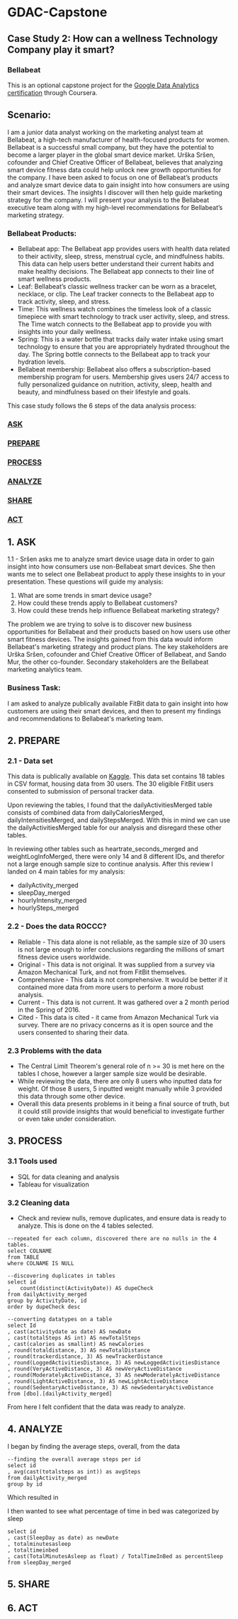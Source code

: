 # GDAC-Capstone
## Case Study 2: How can a wellness Technology Company play it smart?

### Bellabeat
This is an optional capstone project for the [Google Data Analytics certification](https://www.coursera.org/professional-certificates/google-data-analytics) through Coursera.

## Scenario: 
I am a junior data analyst working on the marketing analyst team at Bellabeat, a high-tech manufacturer of health-focused products for women. Bellabeat is a successful small company, but they have the potential to become a larger player in the global smart device market. Urška Sršen, cofounder and Chief Creative Officer of Bellabeat, believes that analyzing smart device fitness data could help unlock new growth opportunities for the company. I have been asked to focus on one of Bellabeat’s products and analyze smart device data to gain insight into how consumers are using their smart devices. The insights I discover will then help guide marketing strategy for the company. I will present your analysis to the Bellabeat executive team along with my high-level recommendations for Bellabeat’s marketing strategy.

### Bellabeat Products:
- Bellabeat app: The Bellabeat app provides users with health data related to their activity, sleep, stress, menstrual cycle, and mindfulness habits. This data can help users better understand their current habits and make healthy decisions. The Bellabeat app connects to their line of smart wellness products.
- Leaf: Bellabeat’s classic wellness tracker can be worn as a bracelet, necklace, or clip. The Leaf tracker connects to the Bellabeat app to track activity, sleep, and stress.
- Time: This wellness watch combines the timeless look of a classic timepiece with smart technology to track user activity, sleep, and stress. The Time watch connects to the Bellabeat app to provide you with insights into your daily wellness.
- Spring: This is a water bottle that tracks daily water intake using smart technology to ensure that you are appropriately hydrated throughout the day. The Spring bottle connects to the Bellabeat app to track your hydration levels.
- Bellabeat membership: Bellabeat also offers a subscription-based membership program for users. Membership gives users 24/7 access to fully personalized guidance on nutrition, activity, sleep, health and beauty, and mindfulness based on their lifestyle and goals.


This case study follows the 6 steps of the data analysis process:
### [ASK](#1-ask)
### [PREPARE](#2-prepare)
### [PROCESS](#3-process)
### [ANALYZE](#4-analyze)
### [SHARE](#5-share)
### [ACT](#6-act)



## 1. ASK
  1.1 - Sršen asks me to analyze smart device usage data in order to gain insight into how consumers use non-Bellabeat smart
devices. She then wants me to select one Bellabeat product to apply these insights to in your presentation. These questions
will guide my analysis:

1. What are some trends in smart device usage?
2. How could these trends apply to Bellabeat customers?
3. How could these trends help influence Bellabeat marketing strategy?

The problem we are trying to solve is to discover new business opportunities for Bellabeat and their products based on how users use other smart fitness devices. The insights gained from this data would inform Bellabeat's marketing strategy and product plans. The key stakeholders are Urška Sršen, cofounder and Chief Creative Officer of Bellabeat, and Sando Mur, the other co-founder. Secondary stakeholders are the Bellabeat marketing analytics team.

### Business Task:
I am asked to analyze publically available FitBit data to gain insight into how customers are using their smart devices, and then to present my findings and recommendations to Bellabeat's marketing team.

## 2. PREPARE
  ### 2.1 - Data set
  This data is publically available on [Kaggle](https://www.kaggle.com/datasets/arashnic/fitbit). This data set contains 18 tables in CSV format, housing data from       30 users. The 30 eligible FitBit users consented to submission of personal tracker data.
  
  Upon reviewing the tables, I found that the dailyActivitiesMerged table consists of combined data from dailyCaloriesMerged, dailyIntensitiesMerged, and dailyStepsMerged. With this in mind we can use the dailyActivitiesMerged table for our analysis and disregard these other tables.
  
  In reviewing other tables such as heartrate_seconds_merged and weightLogInfoMerged, there were only 14 and 8 different IDs, and therefor not a large enough sample size to continue analysis. After this review I landed on 4 main tables for my analysis:
  -  dailyActivity_merged
  -  sleepDay_merged 
  -  hourlyIntensity_merged
  -  hourlySteps_merged
    
  ### 2.2 - Does the data ROCCC?
  - Reliable - This data alone is not reliable, as the sample size of 30 users is not large enough to infer conclusions regarding the millions of smart fitness device users worldwide.
  - Original - This data is not original. It was supplied from a survey via Amazon Mechanical Turk, and not from FitBit themselves. 
  - Comprehensive - This data is not comprehensive. It would be better if it contained more data from more users to perform a more robust analysis.
  - Current - This data is not current. It was gathered over a 2 month period in the Spring of 2016.
  - Cited - This data is cited - it came from Amazon Mechanical Turk via survey. There are no privacy concerns as it is open source and the users consented to sharing their data.

  ### 2.3 Problems with the data
  - The Central Limit Theorem's general role of n >= 30 is met here on the tables I chose, however a larger sample size would be desirable. 
  - While reviewing the data, there are only 8 users who inputted data for weight. Of those 8 users, 5 inputted weight manually while 3 provided this data through some other device.
  - Overall this data presents problems in it being a final source of truth, but it could still provide insights that would beneficial to investigate further or even take under consideration.

## 3. PROCESS
### 3.1 Tools used
- SQL for data cleaning and analysis
- Tableau for visualization

### 3.2 Cleaning data
- Check and review nulls, remove duplicates, and ensure data is ready to analyze. This is done on the 4 tables selected.
```
--repeated for each column, discovered there are no nulls in the 4 tables.
select COLNAME
from TABLE
where COLNAME IS NULL

--discovering duplicates in tables
select id
,	count(distinct(ActivityDate)) AS dupeCheck
from dailyActivity_merged
group by ActivityDate, id
order by dupeCheck desc

--converting datatypes on a table
select Id
, cast(activitydate as date) AS newDate
, cast(totalSteps AS int) AS newTotalSteps
, cast(calories as smallint) AS newCalories
, round(totaldistance, 3) AS newTotalDistance
, round(trackerdistance, 3) AS newTrackerDistance
, round(LoggedActivitiesDistance, 3) AS newLoggedActivitiesDistance
, round(VeryActiveDistance, 3) AS newVeryActiveDistance
, round(ModeratelyActiveDistance, 3) AS newModeratelyActiveDistance
, round(LightActiveDistance, 3) AS newLightActiveDistance
, round(SedentaryActiveDistance, 3) AS newSedentaryActiveDistance
from [dbo].[dailyActivity_merged]
```
From here I felt confident that the data was ready to analyze.

## 4. ANALYZE

I began by finding the average steps, overall, from the data
```
--finding the overall average steps per id
select id
, avg(cast(totalsteps as int)) as avgSteps
from dailyActivity_merged
group by id
```
Which resulted in 

I then wanted to see what percentage of time in bed was categorized by sleep
```
select id
, cast(SleepDay as date) as newDate
, totalminutesasleep
, totaltimeinbed
, cast(TotalMinutesAsleep as float) / TotalTimeInBed as percentSleep
from sleepDay_merged
```

## 5. SHARE
## 6. ACT
